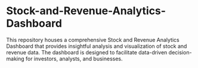 # Stock-and-Revenue-Analytics-Dashboard
This repository houses a comprehensive Stock and Revenue Analytics Dashboard that provides insightful analysis and visualization of stock and revenue data. The dashboard is designed to facilitate data-driven decision-making for investors, analysts, and businesses.
